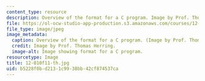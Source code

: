 ```yaml
---
content_type: resource
description: Overview of the format for a C program. Image by Prof. Thomas Herring.
file: https://ol-ocw-studio-app-production.s3.amazonaws.com/courses/12-010-computational-methods-of-scientific-programming-fall-2011/b5228f0bd2131c9938bb42cf874537ca_12-010f11-th.jpg
file_type: image/jpeg
image_metadata:
  caption: Overview of the format for a C program. (Image by Prof. Thomas Herring.)
  credit: Image by Prof. Thomas Herring.
  image-alt: Image showing format for a C program.
resourcetype: Image
title: 12-010f11-th.jpg
uid: b5228f0b-d213-1c99-38bb-42cf874537ca
---
```

